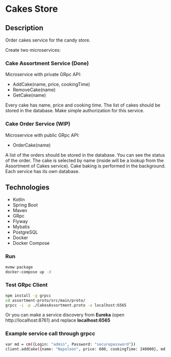 # Cakes Store

## Description
Order cakes service for the candy store.

Create two microservices:
### Cake Assortment Service (Done)
Microservice with private GRpc API:

* AddCake(name, price, cookingTime)
* RemoveCake(name)
* GetCake(name)

Every cake has name, price and cooking time. The list of cakes should be stored in the database.
Make simple authorization for this service.

### Cake Order Service (WIP)
Microservice with public GRpc API:

* OrderCake(name)

A list of the orders should be stored in the database. You can see the status of the order.
The cake is selected by name (inside will be a lookup from the Assortment of Cakes service).
Cake baking is performed in the background. Each service has its own database.

## Technologies

* Kotlin
* Spring Boot
* Maven
* GRpc
* Flyway
* Mybatis
* PostgreSQL
* Docker
* Docker Compose

### Run
```bash
mvmw package
docker-compose up -d
```

### Test GRpc Client
```bash
npm install -g grpcc
cd assortment-proto/src/main/proto/
grpcc -i -p ./CakesAssortment.proto -a localhost:6565
```

Or you can make a service discovery from **Eureka** (open http://localhost:8761) and replace **localhost:6565**

### Example service call through grpcc
```bash
var md = cm({Login: "admin", Password: "securepassword"})
client.addCake({name: "Napoleon", price: 600, cookingTime: 240000}, md, printReply)
```